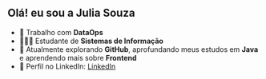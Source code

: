##  Olá! eu sou a Julia Souza

- 🔭 Trabalho com **DataOps** 
- 👩🏻‍🎓 Estudante de **Sistemas de Informação**  
- 🌱 Atualmente explorando **GitHub**, aprofundando meus estudos em **Java** e aprendendo mais sobre **Frontend**   
- 🔗 Perfil no LinkedIn: [LinkedIn](https://www.linkedin.com/in/js-juliasouza)
